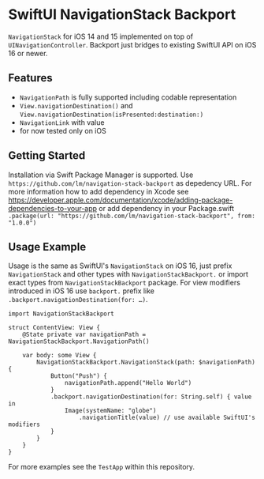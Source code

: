 # SwiftUI NavigationStack Backport

`NavigationStack` for iOS 14 and 15 implemented on top of `UINavigationController`. Backport just bridges to existing SwiftUI API on iOS 16 or newer.

## Features

- `NavigationPath` is fully supported including codable representation
- `View.navigationDestination()` and `View.navigationDestination(isPresented:destination:)`
- `NavigationLink` with value
- for now tested only on iOS

## Getting Started

Installation via Swift Package Manager is supported. Use `https://github.com/lm/navigation-stack-backport` as depedency URL. For more information how to add dependency in Xcode see https://developer.apple.com/documentation/xcode/adding-package-dependencies-to-your-app or add dependency in your Package.swift `.package(url: "https://github.com/lm/navigation-stack-backport", from: "1.0.0")`

## Usage Example

Usage is the same as SwiftUI's `NavigationStack` on iOS 16, just prefix `NavigationStack` and other types with `NavigationStackBackport.` or import exact types from `NavigationStackBackport` package. For view modifiers introduced in iOS 16 use `backport.` prefix like `.backport.navigationDestination(for: …)`.

```
import NavigationStackBackport

struct ContentView: View {
	@State private var navigationPath = NavigationStackBackport.NavigationPath()

	var body: some View {
		NavigationStackBackport.NavigationStack(path: $navigationPath) {
			Button("Push") {
				navigationPath.append("Hello World")
			}
			.backport.navigationDestination(for: String.self) { value in
				Image(systemName: "globe")
					.navigationTitle(value) // use available SwiftUI's modifiers
			}
		}
	}
}

```

For more examples see the `TestApp` within this repository.
